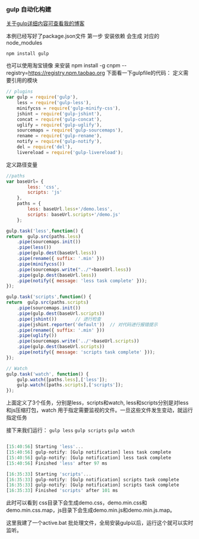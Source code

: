 ### gulp 自动化构建

[关于gulp详细内容可查看我的博客](http://www.cnblogs.com/queff/p/6770227.html "关于gulp详细内容可查看我的博客") 

本例已经写好了package.json文件
第一步 安装依赖 会生成 对应的node_modules

    npm install gulp
也可以使用淘宝镜像 来安装
npm install -g cnpm --registry=https://registry.npm.taobao.org
下面看一下gulpfile的代码：
定义需要引用的模块
```javascript
// plugins
var gulp = require('gulp'),
    less = require('gulp-less'),
    minifycss = require('gulp-minify-css'),
    jshint = require('gulp-jshint'),
    concat = require('gulp-concat'),
    uglify = require('gulp-uglify'),   
	sourcemaps = require('gulp-sourcemaps'),    
    rename = require('gulp-rename'),
    notify = require('gulp-notify'),
    del = require('del'),
    livereload = require('gulp-livereload');

``` 

定义路径变量
```javascript
//paths
var baseUrl= {
		less: 'css',
		scripts: 'js'
	},
	paths = {
		less: baseUrl.less+'/demo.less',
		scripts: baseUrl.scripts+'/demo.js'
	};
```

```javascript
gulp.task('less',function() {
return	gulp.src(paths.less)
	.pipe(sourcemaps.init())
    .pipe(less())
    .pipe(gulp.dest(baseUrl.less))
    .pipe(rename({ suffix: '.min' }))
    .pipe(minifycss())
    .pipe(sourcemaps.write("../"+baseUrl.less))
    .pipe(gulp.dest(baseUrl.less))
    .pipe(notify({ message: 'less task complete' }));
});

gulp.task('scripts',function() {
return	gulp.src(paths.scripts)
	.pipe(sourcemaps.init())
	.pipe(gulp.dest(baseUrl.scripts))
 	.pipe(jshint())       // 进行检查
    .pipe(jshint.reporter('default'))  // 对代码进行报错提示		
	.pipe(rename({ suffix: '.min' }))
	.pipe(uglify())
    .pipe(sourcemaps.write('../'+baseUrl.scripts))
    .pipe(gulp.dest(baseUrl.scripts))
    .pipe(notify({ message: 'scripts task complete' }));
});

// Watch
gulp.task('watch', function() {   
	gulp.watch([paths.less],['less']);
	gulp.watch([paths.scripts],['scripts']);
});
```

上面定义了3个任务，分别是less，scripts和watch, less和scripts分别是对less和js压缩打包，watch 用于指定需要监视的文件。一旦这些文件发生变动，就运行指定任务

接下来我们运行：
``gulp less``  `gulp scripts` `gulp watch`

```javascript

[15:40:56] Starting 'less'...
[15:40:56] gulp-notify: [Gulp notification] less task complete
[15:40:56] gulp-notify: [Gulp notification] less task complete
[15:40:56] Finished 'less' after 97 ms
```

```javascript
[16:35:33] Starting 'scripts'...
[16:35:33] gulp-notify: [Gulp notification] scripts task complete
[16:35:33] gulp-notify: [Gulp notification] scripts task complete
[16:35:33] Finished 'scripts' after 101 ms
```
此时可以看到 css目录下会生成demo.css，demo.min.css和demo.min.css.map，js目录下会生成demo.min.js和demo.min.js.map。


这里我建了一个active.bat 批处理文件，全局安装gulp以后，运行这个就可以实时监听。

